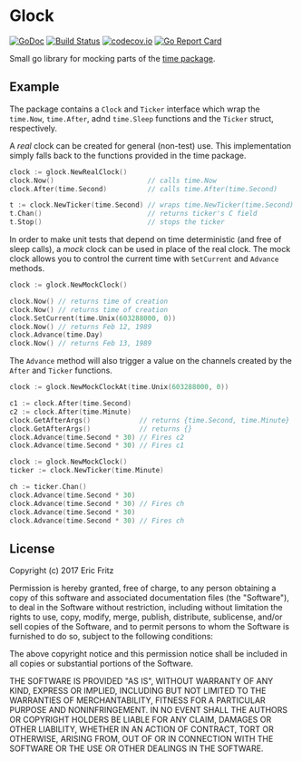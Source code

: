 # Glock

[![GoDoc](https://godoc.org/github.com/efritz/glock?status.svg)](https://godoc.org/github.com/efritz/glock)
[![Build Status](https://secure.travis-ci.org/efritz/glock.png)](http://travis-ci.org/efritz/glock)
[![codecov.io](http://codecov.io/github/efritz/glock/coverage.svg?branch=master)](http://codecov.io/github/efritz/glock?branch=master)
[![Go Report Card](https://goreportcard.com/badge/github.com/efritz/glock)](https://goreportcard.com/report/github.com/efritz/glock)

Small go library for mocking parts of the [time package](https://golang.org/pkg/time/).

## Example

The package contains a `Clock` and `Ticker` interface which wrap the `time.Now`, `time.After`,
adnd `time.Sleep` functions and the `Ticker` struct, respectively.

A *real* clock can be created for general (non-test) use. This implementation simply falls back
to the functions provided in the time package. 

```go
clock := glock.NewRealClock()
clock.Now()                       // calls time.Now
clock.After(time.Second)          // calls time.After(time.Second)

t := clock.NewTicker(time.Second) // wraps time.NewTicker(time.Second)
t.Chan()                          // returns ticker's C field
t.Stop()                          // stops the ticker
```

In order to make unit tests that depend on time deterministic (and free of sleep calls), a *mock*
clock can be used in place of the real clock. The mock clock allows you to control the current
time with `SetCurrent` and `Advance` methods.

```go
clock := glock.NewMockClock()

clock.Now() // returns time of creation
clock.Now() // returns time of creation
clock.SetCurrent(time.Unix(603288000, 0))
clock.Now() // returns Feb 12, 1989
clock.Advance(time.Day)
clock.Now() // returns Feb 13, 1989
```

The `Advance` method will also trigger a value on the channels created by the `After` and
`Ticker` functions.

```go
clock := glock.NewMockClockAt(time.Unix(603288000, 0))

c1 := clock.After(time.Second)
c2 := clock.After(time.Minute)
clock.GetAfterArgs()            // returns {time.Second, time.Minute}
clock.GetAfterArgs()            // returns {}
clock.Advance(time.Second * 30) // Fires c2
clock.Advance(time.Second * 30) // Fires c1
```

```go
clock := glock.NewMockClock()
ticker := clock.NewTicker(time.Minute)

ch := ticker.Chan()
clock.Advance(time.Second * 30)
clock.Advance(time.Second * 30) // Fires ch
clock.Advance(time.Second * 30)
clock.Advance(time.Second * 30) // Fires ch
```

## License

Copyright (c) 2017 Eric Fritz

Permission is hereby granted, free of charge, to any person obtaining a copy
of this software and associated documentation files (the "Software"), to deal
in the Software without restriction, including without limitation the rights
to use, copy, modify, merge, publish, distribute, sublicense, and/or sell
copies of the Software, and to permit persons to whom the Software is
furnished to do so, subject to the following conditions:

The above copyright notice and this permission notice shall be included in
all copies or substantial portions of the Software.

THE SOFTWARE IS PROVIDED "AS IS", WITHOUT WARRANTY OF ANY KIND, EXPRESS OR
IMPLIED, INCLUDING BUT NOT LIMITED TO THE WARRANTIES OF MERCHANTABILITY,
FITNESS FOR A PARTICULAR PURPOSE AND NONINFRINGEMENT. IN NO EVENT SHALL THE
AUTHORS OR COPYRIGHT HOLDERS BE LIABLE FOR ANY CLAIM, DAMAGES OR OTHER
LIABILITY, WHETHER IN AN ACTION OF CONTRACT, TORT OR OTHERWISE, ARISING FROM,
OUT OF OR IN CONNECTION WITH THE SOFTWARE OR THE USE OR OTHER DEALINGS IN
THE SOFTWARE.
